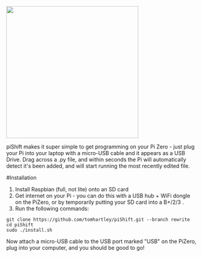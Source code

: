 <img src="https://raw.githubusercontent.com/tomhartley/piShift/master/images/logo.png" width="350">

piShift makes it super simple to get programming on your Pi Zero - just plug your Pi into your laptop with a micro-USB cable and it appears as a USB Drive. Drag across a .py file, and within seconds the Pi will automatically detect it's been added, and will start running the most recently edited file.

#Installation
1. Install Raspbian (full, not lite) onto an SD card
2. Get internet on your Pi - you can do this with a USB hub + WiFi dongle on the PiZero, or by temporarily putting your SD card into a B+/2/3 .
3. Run the following commands: 
```
git clone https://github.com/tomhartley/piShift.git --branch rewrite
cd piShift
sudo ./install.sh
```

Now attach a micro-USB cable to the USB port marked "USB" on the PiZero, plug into your computer, and you should be good to go!
